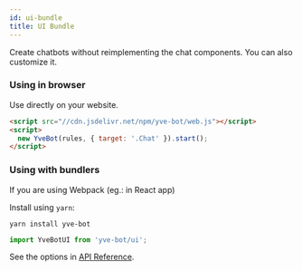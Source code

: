 ```yaml
---
id: ui-bundle
title: UI Bundle
---
```


Create chatbots without reimplementing the chat components. You can also customize it.

### Using in browser
Use directly on your website.

```html
<script src="//cdn.jsdelivr.net/npm/yve-bot/web.js"></script>
<script>
  new YveBot(rules, { target: '.Chat' }).start();
</script>
```

### Using with bundlers

If you are using Webpack (eg.: in React app)

Install using `yarn`:
```
yarn install yve-bot
```

```javascript
import YveBotUI from 'yve-bot/ui';
```

See the options in [API Reference](api-ui.md).
